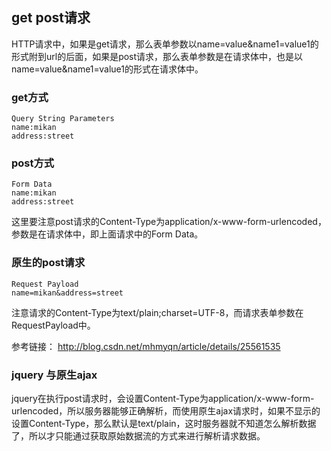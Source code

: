 ## get post请求
HTTP请求中，如果是get请求，那么表单参数以name=value&name1=value1的形式附到url的后面，如果是post请求，那么表单参数是在请求体中，也是以name=value&name1=value1的形式在请求体中。

### get方式
```
Query String Parameters  
name:mikan  
address:street
```
### post方式
```
Form Data  
name:mikan  
address:street  
```  
这里要注意post请求的Content-Type为application/x-www-form-urlencoded，参数是在请求体中，即上面请求中的Form Data。

### 原生的post请求
```
Request Payload  
name=mikan&address=street  
```

注意请求的Content-Type为text/plain;charset=UTF-8，而请求表单参数在RequestPayload中。

参考链接：
http://blog.csdn.net/mhmyqn/article/details/25561535

### jquery 与原生ajax
jquery在执行post请求时，会设置Content-Type为application/x-www-form-urlencoded，所以服务器能够正确解析，而使用原生ajax请求时，如果不显示的设置Content-Type，那么默认是text/plain，这时服务器就不知道怎么解析数据了，所以才只能通过获取原始数据流的方式来进行解析请求数据。

